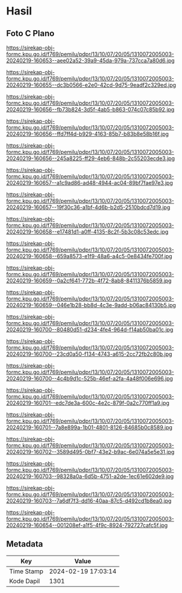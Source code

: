 # Hasil

## Foto C Plano

https://sirekap-obj-formc.kpu.go.id/f769/pemilu/pdpr/13/10/07/20/05/1310072005003-20240219-160653--aee02a52-39a9-45da-979a-737cca7a80d6.jpg

https://sirekap-obj-formc.kpu.go.id/f769/pemilu/pdpr/13/10/07/20/05/1310072005003-20240219-160655--dc3b0566-e2e0-42cd-9d75-9eadf2c329ed.jpg

https://sirekap-obj-formc.kpu.go.id/f769/pemilu/pdpr/13/10/07/20/05/1310072005003-20240219-160656--fb73b824-3d5f-4ab5-b863-074c07c85b92.jpg

https://sirekap-obj-formc.kpu.go.id/f769/pemilu/pdpr/13/10/07/20/05/1310072005003-20240219-160656--ffd7ff4d-b929-4163-85b7-b83b8e58b16f.jpg

https://sirekap-obj-formc.kpu.go.id/f769/pemilu/pdpr/13/10/07/20/05/1310072005003-20240219-160656--245a8225-ff29-4eb6-848b-2c55203ecde3.jpg

https://sirekap-obj-formc.kpu.go.id/f769/pemilu/pdpr/13/10/07/20/05/1310072005003-20240219-160657--a1c9ad86-ad48-4944-ac04-89bf7fae97e3.jpg

https://sirekap-obj-formc.kpu.go.id/f769/pemilu/pdpr/13/10/07/20/05/1310072005003-20240219-160657--19f30c36-a1bf-4d6b-b2d5-2510bdcd7d19.jpg

https://sirekap-obj-formc.kpu.go.id/f769/pemilu/pdpr/13/10/07/20/05/1310072005003-20240219-160658--e17481d1-a0ff-4135-8c2f-5b3c08c53edc.jpg

https://sirekap-obj-formc.kpu.go.id/f769/pemilu/pdpr/13/10/07/20/05/1310072005003-20240219-160658--659a8573-e1f9-48a6-a4c5-0e8434fe700f.jpg

https://sirekap-obj-formc.kpu.go.id/f769/pemilu/pdpr/13/10/07/20/05/1310072005003-20240219-160659--0a2cf641-772b-4f72-8ab8-8411376b5859.jpg

https://sirekap-obj-formc.kpu.go.id/f769/pemilu/pdpr/13/10/07/20/05/1310072005003-20240219-160659--046e1b28-bb8d-4c3e-9add-b06ac84130b5.jpg

https://sirekap-obj-formc.kpu.go.id/f769/pemilu/pdpr/13/10/07/20/05/1310072005003-20240219-160700--80480d51-d234-4fe4-964d-f14ab50ba01c.jpg

https://sirekap-obj-formc.kpu.go.id/f769/pemilu/pdpr/13/10/07/20/05/1310072005003-20240219-160700--23cd0a50-f134-4743-a615-2cc72fb2c80b.jpg

https://sirekap-obj-formc.kpu.go.id/f769/pemilu/pdpr/13/10/07/20/05/1310072005003-20240219-160700--4c4b9d1c-525b-46ef-a2fa-4a48f006e696.jpg

https://sirekap-obj-formc.kpu.go.id/f769/pemilu/pdpr/13/10/07/20/05/1310072005003-20240219-160701--edc7de3a-600c-4e2c-879f-0a2c770ff1a9.jpg

https://sirekap-obj-formc.kpu.go.id/f769/pemilu/pdpr/13/10/07/20/05/1310072005003-20240219-160701--7a8e899a-1b01-4801-8126-84685b0c8589.jpg

https://sirekap-obj-formc.kpu.go.id/f769/pemilu/pdpr/13/10/07/20/05/1310072005003-20240219-160702--3589d495-0bf7-43e2-b9ac-6e074a5e5e31.jpg

https://sirekap-obj-formc.kpu.go.id/f769/pemilu/pdpr/13/10/07/20/05/1310072005003-20240219-160703--98328a0a-6d5b-4751-a2de-1ec61e602de9.jpg

https://sirekap-obj-formc.kpu.go.id/f769/pemilu/pdpr/13/10/07/20/05/1310072005003-20240219-160703--7a6df7f3-dd16-40aa-87c5-d492cd1b8ea0.jpg

https://sirekap-obj-formc.kpu.go.id/f769/pemilu/pdpr/13/10/07/20/05/1310072005003-20240219-160654--001208ef-a1f5-4f9c-8924-792727cafc5f.jpg


## Metadata

| Key        | Value               |
| ---------- | ------------------- |
| Time Stamp | 2024-02-19 17:03:14 |
| Kode Dapil | 1301                |



